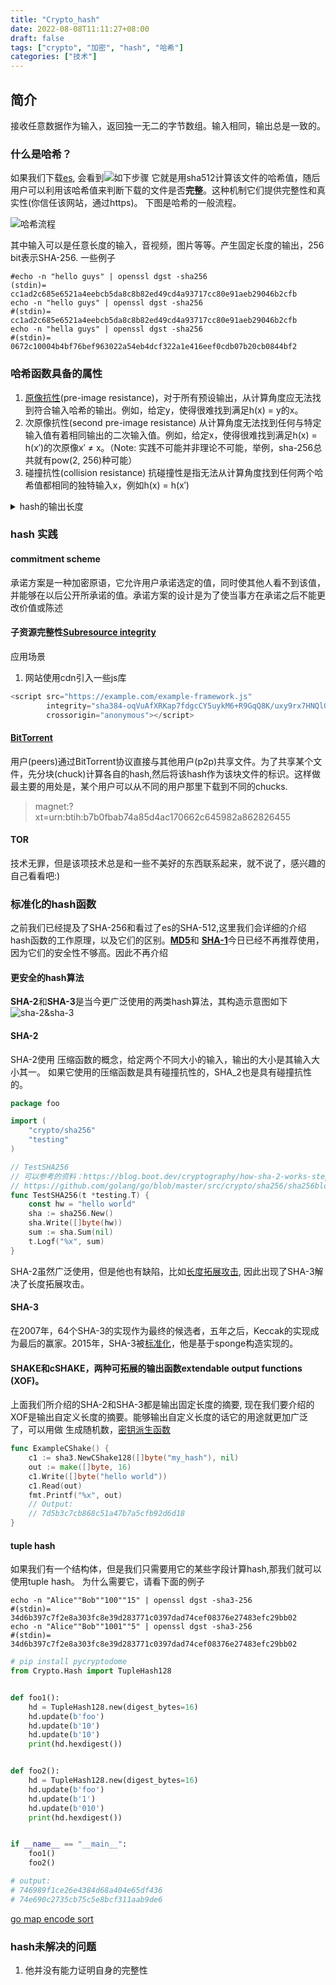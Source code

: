 ```yaml
---
title: "Crypto_hash"
date: 2022-08-08T11:11:27+08:00
draft: false
tags: ["crypto", "加密", "hash", "哈希"]
categories: ["技术"]
---
```


## 简介
接收任意数据作为输入，返回独一无二的字节数组。输入相同，输出总是一致的。

### 什么是哈希？
如果我们下载[es](https://www.elastic.co/guide/en/elasticsearch/reference/current/targz.html), 会看到![如下步骤](es_sha512.png) 
它就是用sha512计算该文件的哈希值，随后用户可以利用该哈希值来判断下载的文件是否**完整**。这种机制它们提供完整性和真实性(你信任该网站，通过https)。
下图是哈希的一般流程。

![哈希流程](hash_black_box.png)

其中输入可以是任意长度的输入，音视频，图片等等。产生固定长度的输出，256 bit表示SHA-256.
一些例子
```shell
#echo -n "hello guys" | openssl dgst -sha256
(stdin)= cc1ad2c685e6521a4eebcb5da8c8b82ed49cd4a93717cc80e91aeb29046b2cfb
echo -n "hello guys" | openssl dgst -sha256
#(stdin)= cc1ad2c685e6521a4eebcb5da8c8b82ed49cd4a93717cc80e91aeb29046b2cfb
echo -n "hella guys" | openssl dgst -sha256
#(stdin)= 0672c10004b4bf76bef963022a54eb4dcf322a1e416eef0cdb07b20cb0844bf2
```


### 哈希函数具备的属性
1. [原像抗性](https://zh.wikipedia.org/wiki/%E5%8E%9F%E5%83%8F%E6%94%BB%E5%87%BB)(pre-image resistance)，对于所有预设输出，从计算角度应无法找到符合输入哈希的输出。例如，给定y，使得很难找到满足h(x) = y的x。
2. 次原像抗性(second pre-image resistance) 从计算角度无法找到任何与特定输入值有着相同输出的二次输入值。例如，给定x，使得很难找到满足h(x) = h(x′)的次原像x′ ≠ x。（Note: 实践不可能并非理论不可能，举例，sha-256总共就有pow(2, 256)种可能）
3. 碰撞抗性(collision resistance) 抗碰撞性是指无法从计算角度找到任何两个哈希值都相同的独特输入x，例如h(x) = h(x′)

<details>
  <summary>hash的输出长度</summary>
hash的输出长度并不是其必备的属性之一，但是为了满足属性123,实践中hash的输出长度至少应该是256bit,即32字节。256bit提供了最低128bit的 <a href="https://zh.wikipedia.org/wiki/%E7%94%9F%E6%97%A5%E6%94%BB%E5%87%BB">安全性</a>
</details>

### hash 实践

#### commitment scheme

承诺方案是一种加密原语，它允许用户承诺选定的值，同时使其他人看不到该值，并能够在以后公开所承诺的值。承诺方案的设计是为了使当事方在承诺之后不能更改价值或陈述


#### 子资源完整性[Subresource integrity](https://developer.mozilla.org/en-US/docs/Web/Security/Subresource_Integrity)
应用场景
1. 网站使用cdn引入一些js库


```javascript
<script src="https://example.com/example-framework.js"
        integrity="sha384-oqVuAfXRKap7fdgcCY5uykM6+R9GqQ8K/uxy9rx7HNQlGYl1kPzQho1wx4JwY8wC"
        crossorigin="anonymous"></script>
```

#### [BitTorrent](https://zh.wikipedia.org/wiki/BitTorrent_(%E5%8D%8F%E8%AE%AE))
用户(peers)通过BitTorrent协议直接与其他用户(p2p)共享文件。为了共享某个文件，先分块(chuck)计算各自的hash,然后将该hash作为该块文件的标识。这样做最主要的用处是，某个用户可以从不同的用户那里下载到不同的chucks. 

> magnet:?xt=urn:btih:b7b0fbab74a85d4ac170662c645982a862826455


#### TOR

技术无罪，但是该项技术总是和一些不美好的东西联系起来，就不说了，感兴趣的自己看看吧:)

### 标准化的hash函数
之前我们已经提及了SHA-256和看过了es的SHA-512,这里我们会详细的介绍hash函数的工作原理，以及它们的区别。[**MD5**](https://eprint.iacr.org/2004/199.pdf)和 [**SHA-1**](https://security.googleblog.com/2017/02/announcing-first-sha1-collision.html)今日已经不再推荐使用，因为它们的安全性不够高。因此不再介绍

#### 更安全的hash算法
**SHA-2**和**SHA-3**是当今更广泛使用的两类hash算法，其构造示意图如下
![sha-2&sha-3](sha2_sha3_construction.png)

#### SHA-2
SHA-2使用[]()
压缩函数的概念，给定两个不同大小的输入，输出的大小是其输入大小其一。
如果它使用的压缩函数是具有碰撞抗性的，SHA_2也是具有碰撞抗性的。

```go
package foo

import (
	"crypto/sha256"
	"testing"
)

// TestSHA256 
// 可以参考的资料：https://blog.boot.dev/cryptography/how-sha-2-works-step-by-step-sha-256/
// https://github.com/golang/go/blob/master/src/crypto/sha256/sha256block.go
func TestSHA256(t *testing.T) {
	const hw = "hello world"
	sha := sha256.New()
	sha.Write([]byte(hw))
	sum := sha.Sum(nil)
	t.Logf("%x", sum)
}

```

SHA-2虽然广泛使用，但是他也有缺陷，比如[长度拓展攻击](https://maojui.me/Crypto/LEA/), 因此出现了SHA-3解决了长度拓展攻击。

#### SHA-3
在2007年，64个SHA-3的实现作为最终的候选者，五年之后，Keccak的实现成为最后的赢家。2015年，SHA-3被[标准化](https://nvlpubs.nist.gov/nistpubs/FIPS/NIST.FIPS.202.pdf)，他是基于sponge构造实现的。

#### SHAKE和cSHAKE，两种可拓展的输出函数extendable output functions (XOF)。
上面我们所介绍的SHA-2和SHA-3都是输出固定长度的摘要, 现在我们要介绍的XOF是输出自定义长度的摘要。能够输出自定义长度的话它的用途就更加广泛了，可以用做
生成随机数，[密钥派生函数](https://en.wikipedia.org/wiki/Key_derivation_function)

```go
func ExampleCShake() {
	c1 := sha3.NewCShake128([]byte("my_hash"), nil)
	out := make([]byte, 16)
	c1.Write([]byte("hello world"))
	c1.Read(out)
	fmt.Printf("%x", out)
	// Output:
	// 7d5b3c7cb868c51a47b7a5cfb92d6d18
}
```

#### tuple hash
如果我们有一个结构体，但是我们只需要用它的某些字段计算hash,那我们就可以使用tuple hash。
为什么需要它，请看下面的例子

```shell
echo -n "Alice""Bob""100""15" | openssl dgst -sha3-256
#(stdin)= 34d6b397c7f2e8a303fc8e39d283771c0397dad74cef08376e27483efc29bb02
echo -n "Alice""Bob""1001""5" | openssl dgst -sha3-256
#(stdin)= 34d6b397c7f2e8a303fc8e39d283771c0397dad74cef08376e27483efc29bb02
```

```python
# pip install pycryptodome
from Crypto.Hash import TupleHash128


def foo1():
    hd = TupleHash128.new(digest_bytes=16)
    hd.update(b'foo')
    hd.update(b'10')
    hd.update(b'10')
    print(hd.hexdigest())


def foo2():
    hd = TupleHash128.new(digest_bytes=16)
    hd.update(b'foo')
    hd.update(b'1')
    hd.update(b'010')
    print(hd.hexdigest())


if __name__ == "__main__":
    foo1()
    foo2()

# output:
# 746989f1ce26e4384d68a404e65df436
# 74e690c2735cb75c5e8bcf311aab9de6
```

[go map encode sort](https://github.com/golang/go/blob/de95dca32fb196d5f09bf5db4a6ba592907559c3/src/encoding/json/encode.go#L805)

### hash未解决的问题
1. 他并没有能力证明自身的完整性